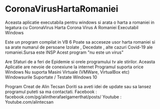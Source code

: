 # CoronaVirusHartaRomaniei
Aceasta aplicatie executabila pentru windows si arata o harta a romaniei in legatura cu CoronaVirus
Harta Corona Virus A Romaniei Executabil Windows

Este un program compilat in VB 6 
Poate sa acceseze usor harta romaniei si sa arate numarul de persoane Izolate , Decedate , alte cazuri Covid-19 ale romaniei.Sursa este INSP
Acest program "nu este un virus"

Are Sfaturi de a feri de Epidemie si orele programului tv ale stirilor.
Aceasta Aplicatie are nevoie de conexiune la internet
Programul suporta orice Windows
Nu suporta Masini Virtuale (VMWare, VirtualBox etc)
Windowsurile Suportate / Testate
Windows 10

Program Creat de Alin Tecsan
Doriti sa aveti idei de update sau sa lansez programul puteti sa ma contactati.
Facebook : facebook.com/pg/alintherafaelgamerthat/posts/
Youtube : Youtube.com/alintecsan
